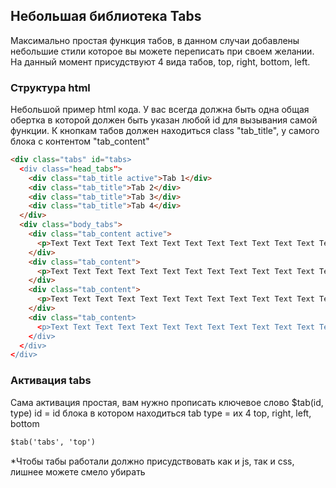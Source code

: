 ## Небольшая библиотека Tabs

Максимально простая функция табов, в данном случаи добавлены небольшие стили которое вы можете переписать при своем желании. На данный момент присудствуют 4 вида табов, top, right, bottom, left. 

### Структура html

Небольшой пример html кода. У вас всегда должна быть одна общая обертка в которой должен быть указан любой id для вызывания самой функции. К кнопкам табов должен находиться class "tab_title", у самого блока с контентом "tab_content"

```markdown
<div class="tabs" id="tabs>
  <div class="head_tabs">
    <div class="tab_title active">Tab 1</div>
    <div class="tab_title">Tab 2</div>
    <div class="tab_title">Tab 3</div>
    <div class="tab_title">Tab 4</div>
  </div>
  <div class="body_tabs">
    <div class="tab_content active">
      <p>Text Text Text Text Text Text Text Text Text Text Text Text Text Text Text Text Text Text Text Text Text Text Text Text</p>
    </div>
    <div class="tab_content">
      <p>Text Text Text Text Text Text Text Text Text Text Text Text Text Text Text Text Text Text Text Text Text Text Text Text</p>
    </div>
    <div class="tab_content">
      <p>Text Text Text Text Text Text Text Text Text Text Text Text Text Text Text Text Text Text Text Text Text Text Text Text</p>
    </div>
    <div class="tab_content>
      <p>Text Text Text Text Text Text Text Text Text Text Text Text Text Text Text Text Text Text Text Text Text Text Text Text</p>
    </div>
  </div>
</div>
```

### Активация tabs

Сама активация простая, вам нужно прописать ключевое слово $tab(id, type)
id = id блока в котором находиться tab
type = их 4 top, right, left, bottom

```markdown
$tab('tabs', 'top')
```

*Чтобы табы работали должно присудствовать как и js, так и css, лишнее можете смело убирать 
